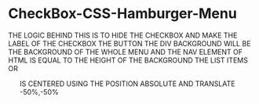 # CheckBox-CSS-Hamburger-Menu

THE LOGIC BEHIND THIS IS TO HIDE THE CHECKBOX AND MAKE THE LABEL OF THE CHECKBOX THE BUTTON
THE DIV BACKGROUND WILL BE THE BACKGROUND OF THE WHOLE MENU AND THE NAV ELEMENT OF HTML IS EQUAL TO THE HEIGHT OF THE BACKGROUND
THE LIST ITEMS OR <UL> IS CENTERED USING THE POSITION ABSOLUTE AND TRANSLATE -50%,-50%
